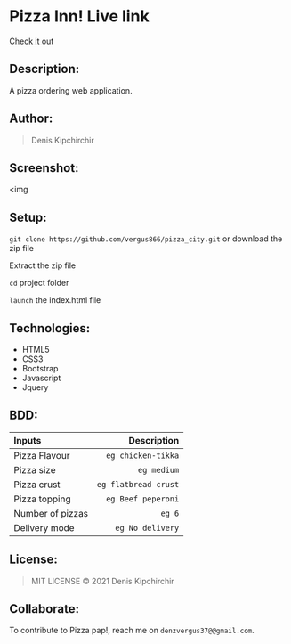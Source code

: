 # Pizza Inn! Live link
[Check it out]()


## Description: 
A pizza ordering web application.

## Author:
> Denis Kipchirchir

## Screenshot:
<img

## Setup:
`git clone https://github.com/vergus866/pizza_city.git` or download the zip file

Extract the zip file

`cd` project folder

`launch` the index.html file

## Technologies:
* HTML5
* CSS3
* Bootstrap
* Javascript
* Jquery

## BDD:
| Inputs |  Description |
| :---         |          ---: |
| Pizza Flavour   | `eg chicken-tikka`|
| Pizza size     | `eg medium`   |
| Pizza crust    | `eg flatbread crust`   |
| Pizza topping    | `eg Beef peperoni`  |
| Number of pizzas   | `eg 6`   |
| Delivery mode   | `eg No delivery`   |

## License:
>MIT LICENSE &copy; 2021 Denis Kipchirchir

## Collaborate:
To contribute to Pizza pap!, reach me on `denzvergus37@@gmail.com`.
